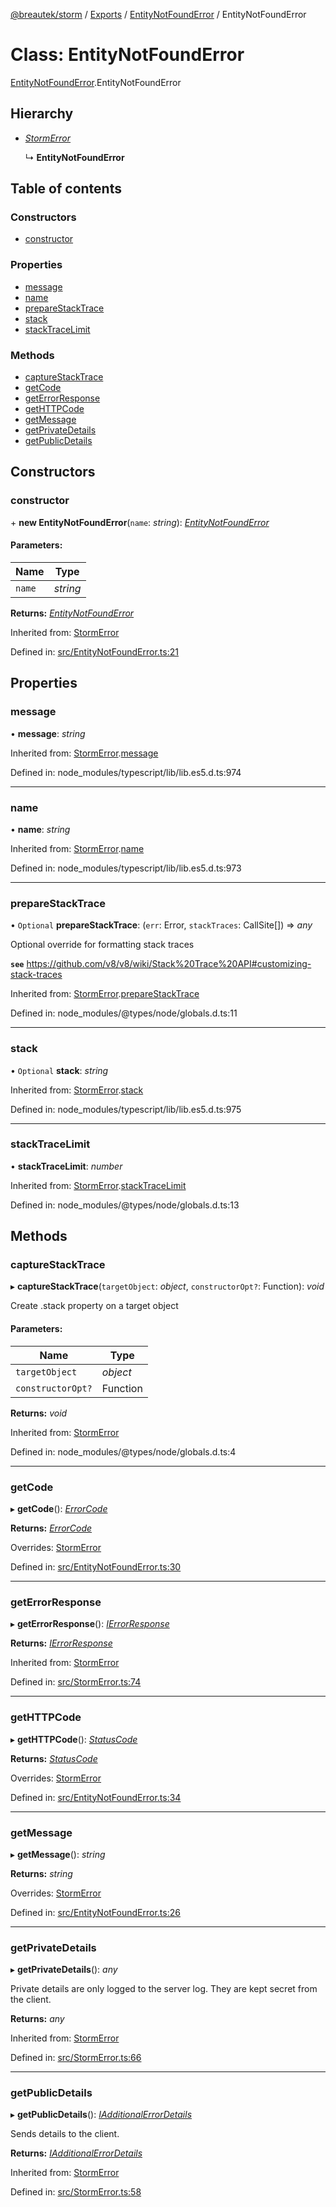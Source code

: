 [@breautek/storm](../README.md) / [Exports](../modules.md) / [EntityNotFoundError](../modules/entitynotfounderror.md) / EntityNotFoundError

# Class: EntityNotFoundError

[EntityNotFoundError](../modules/entitynotfounderror.md).EntityNotFoundError

## Hierarchy

* [*StormError*](stormerror.stormerror-1.md)

  ↳ **EntityNotFoundError**

## Table of contents

### Constructors

- [constructor](entitynotfounderror.entitynotfounderror-1.md#constructor)

### Properties

- [message](entitynotfounderror.entitynotfounderror-1.md#message)
- [name](entitynotfounderror.entitynotfounderror-1.md#name)
- [prepareStackTrace](entitynotfounderror.entitynotfounderror-1.md#preparestacktrace)
- [stack](entitynotfounderror.entitynotfounderror-1.md#stack)
- [stackTraceLimit](entitynotfounderror.entitynotfounderror-1.md#stacktracelimit)

### Methods

- [captureStackTrace](entitynotfounderror.entitynotfounderror-1.md#capturestacktrace)
- [getCode](entitynotfounderror.entitynotfounderror-1.md#getcode)
- [getErrorResponse](entitynotfounderror.entitynotfounderror-1.md#geterrorresponse)
- [getHTTPCode](entitynotfounderror.entitynotfounderror-1.md#gethttpcode)
- [getMessage](entitynotfounderror.entitynotfounderror-1.md#getmessage)
- [getPrivateDetails](entitynotfounderror.entitynotfounderror-1.md#getprivatedetails)
- [getPublicDetails](entitynotfounderror.entitynotfounderror-1.md#getpublicdetails)

## Constructors

### constructor

\+ **new EntityNotFoundError**(`name`: *string*): [*EntityNotFoundError*](entitynotfounderror.entitynotfounderror-1.md)

#### Parameters:

Name | Type |
------ | ------ |
`name` | *string* |

**Returns:** [*EntityNotFoundError*](entitynotfounderror.entitynotfounderror-1.md)

Inherited from: [StormError](stormerror.stormerror-1.md)

Defined in: [src/EntityNotFoundError.ts:21](https://github.com/breautek/storm/blob/ec148ff/src/EntityNotFoundError.ts#L21)

## Properties

### message

• **message**: *string*

Inherited from: [StormError](stormerror.stormerror-1.md).[message](stormerror.stormerror-1.md#message)

Defined in: node_modules/typescript/lib/lib.es5.d.ts:974

___

### name

• **name**: *string*

Inherited from: [StormError](stormerror.stormerror-1.md).[name](stormerror.stormerror-1.md#name)

Defined in: node_modules/typescript/lib/lib.es5.d.ts:973

___

### prepareStackTrace

• `Optional` **prepareStackTrace**: (`err`: Error, `stackTraces`: CallSite[]) => *any*

Optional override for formatting stack traces

**`see`** https://github.com/v8/v8/wiki/Stack%20Trace%20API#customizing-stack-traces

Inherited from: [StormError](stormerror.stormerror-1.md).[prepareStackTrace](stormerror.stormerror-1.md#preparestacktrace)

Defined in: node_modules/@types/node/globals.d.ts:11

___

### stack

• `Optional` **stack**: *string*

Inherited from: [StormError](stormerror.stormerror-1.md).[stack](stormerror.stormerror-1.md#stack)

Defined in: node_modules/typescript/lib/lib.es5.d.ts:975

___

### stackTraceLimit

• **stackTraceLimit**: *number*

Inherited from: [StormError](stormerror.stormerror-1.md).[stackTraceLimit](stormerror.stormerror-1.md#stacktracelimit)

Defined in: node_modules/@types/node/globals.d.ts:13

## Methods

### captureStackTrace

▸ **captureStackTrace**(`targetObject`: *object*, `constructorOpt?`: Function): *void*

Create .stack property on a target object

#### Parameters:

Name | Type |
------ | ------ |
`targetObject` | *object* |
`constructorOpt?` | Function |

**Returns:** *void*

Inherited from: [StormError](stormerror.stormerror-1.md)

Defined in: node_modules/@types/node/globals.d.ts:4

___

### getCode

▸ **getCode**(): [*ErrorCode*](../enums/errorcode.errorcode-1.md)

**Returns:** [*ErrorCode*](../enums/errorcode.errorcode-1.md)

Overrides: [StormError](stormerror.stormerror-1.md)

Defined in: [src/EntityNotFoundError.ts:30](https://github.com/breautek/storm/blob/ec148ff/src/EntityNotFoundError.ts#L30)

___

### getErrorResponse

▸ **getErrorResponse**(): [*IErrorResponse*](../interfaces/stormerror.ierrorresponse.md)

**Returns:** [*IErrorResponse*](../interfaces/stormerror.ierrorresponse.md)

Inherited from: [StormError](stormerror.stormerror-1.md)

Defined in: [src/StormError.ts:74](https://github.com/breautek/storm/blob/ec148ff/src/StormError.ts#L74)

___

### getHTTPCode

▸ **getHTTPCode**(): [*StatusCode*](../enums/statuscode.statuscode-1.md)

**Returns:** [*StatusCode*](../enums/statuscode.statuscode-1.md)

Overrides: [StormError](stormerror.stormerror-1.md)

Defined in: [src/EntityNotFoundError.ts:34](https://github.com/breautek/storm/blob/ec148ff/src/EntityNotFoundError.ts#L34)

___

### getMessage

▸ **getMessage**(): *string*

**Returns:** *string*

Overrides: [StormError](stormerror.stormerror-1.md)

Defined in: [src/EntityNotFoundError.ts:26](https://github.com/breautek/storm/blob/ec148ff/src/EntityNotFoundError.ts#L26)

___

### getPrivateDetails

▸ **getPrivateDetails**(): *any*

Private details are only logged to the server log.
They are kept secret from the client.

**Returns:** *any*

Inherited from: [StormError](stormerror.stormerror-1.md)

Defined in: [src/StormError.ts:66](https://github.com/breautek/storm/blob/ec148ff/src/StormError.ts#L66)

___

### getPublicDetails

▸ **getPublicDetails**(): [*IAdditionalErrorDetails*](../interfaces/stormerror.iadditionalerrordetails.md)

Sends details to the client.

**Returns:** [*IAdditionalErrorDetails*](../interfaces/stormerror.iadditionalerrordetails.md)

Inherited from: [StormError](stormerror.stormerror-1.md)

Defined in: [src/StormError.ts:58](https://github.com/breautek/storm/blob/ec148ff/src/StormError.ts#L58)
